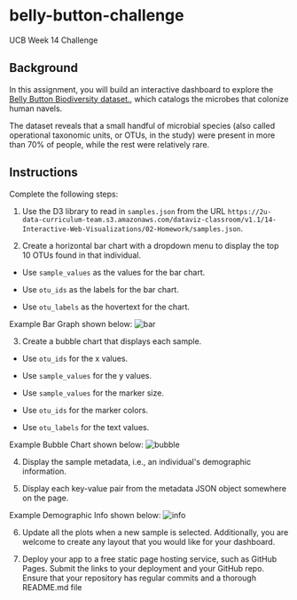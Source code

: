 # belly-button-challenge
UCB Week 14 Challenge

## Background

In this assignment, you will build an interactive dashboard to explore the [Belly Button Biodiversity dataset.](http://robdunnlab.com/projects/belly-button-biodiversity/), which catalogs the microbes that colonize human navels.

The dataset reveals that a small handful of microbial species (also called operational taxonomic units, or OTUs, in the study) were present in more than 70% of people, while the rest were relatively rare.

## Instructions
Complete the following steps:

1. Use the D3 library to read in `samples.json` from the URL `https://2u-data-curriculum-team.s3.amazonaws.com/dataviz-classroom/v1.1/14-Interactive-Web-Visualizations/02-Homework/samples.json`.

2. Create a horizontal bar chart with a dropdown menu to display the top 10 OTUs found in that individual.

* Use `sample_values` as the values for the bar chart.

* Use `otu_ids` as the labels for the bar chart.

* Use `otu_labels` as the hovertext for the chart.

Example Bar Graph shown below:
![bar](images/bar.png)

3. Create a bubble chart that displays each sample.

* Use `otu_ids` for the x values.

* Use `sample_values` for the y values.

* Use `sample_values` for the marker size.

* Use `otu_ids` for the marker colors.

* Use `otu_labels` for the text values.

Example Bubble Chart shown below:
![bubble](images/bubble_chart.png)

4. Display the sample metadata, i.e., an individual's demographic information.

5. Display each key-value pair from the metadata JSON object somewhere on the page.

Example Demographic Info shown below:
![info](images/info.png)

6. Update all the plots when a new sample is selected. Additionally, you are welcome to create any layout that you would like for your dashboard.

7. Deploy your app to a free static page hosting service, such as GitHub Pages. Submit the links to your deployment and your GitHub repo. Ensure that your repository has regular commits and a thorough README.md file
